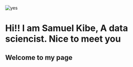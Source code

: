<img src="kibe.jpg" alt="yes">

<h1> Hi!! I am Samuel Kibe, A data sciencist. Nice to meet you </h1>
<H2> Welcome to my page </H2
        
        

